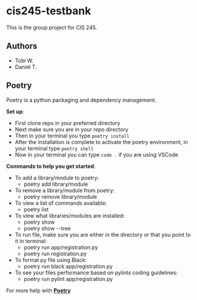 # cis245-testbank

This is the group project for CIS 245.

## Authors

- Tobi W.
- Daniel T.



## Poetry

Poetry is a python packaging and dependency management.

**Set up**:

- First clone repo in your preferred directory
- Next make sure you are in your repo directory
- Then in your terminal you type `poetry install`
- After the installation is complete to activate the poetry environment, in your terminal type `poetry shell`
- Now in your terminal you can type `code .` if you are using VSCode

**Commands to help you get started**:

* To add a library/module to poetry:
  * poetry add library/module
* To remove a library/module from poetry:
  * poetry remove library/module
* To view a list of commands available:
  * poetry list
* To view what libraries/modules are installed:
  * poetry show
  * poetry show --tree
* To run file, make sure you are either in the directory or that you point to it in terminal:
  * poetry run app/registration.py
  * poetry run registration.py
* To format py file using Black:
  * poetry run black app/registration.py
* To see your files performance based on pylints coding guidelines:
  * poetry run pylint app/registration.py

For more help with **[Poetry](https://python-poetry.org/docs/)**
